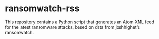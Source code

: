 # ransomwatch-rss
This repository contains a Python script that generates an Atom XML feed for the latest ransomware attacks, based on data from joshhighet's ransomwatch.
